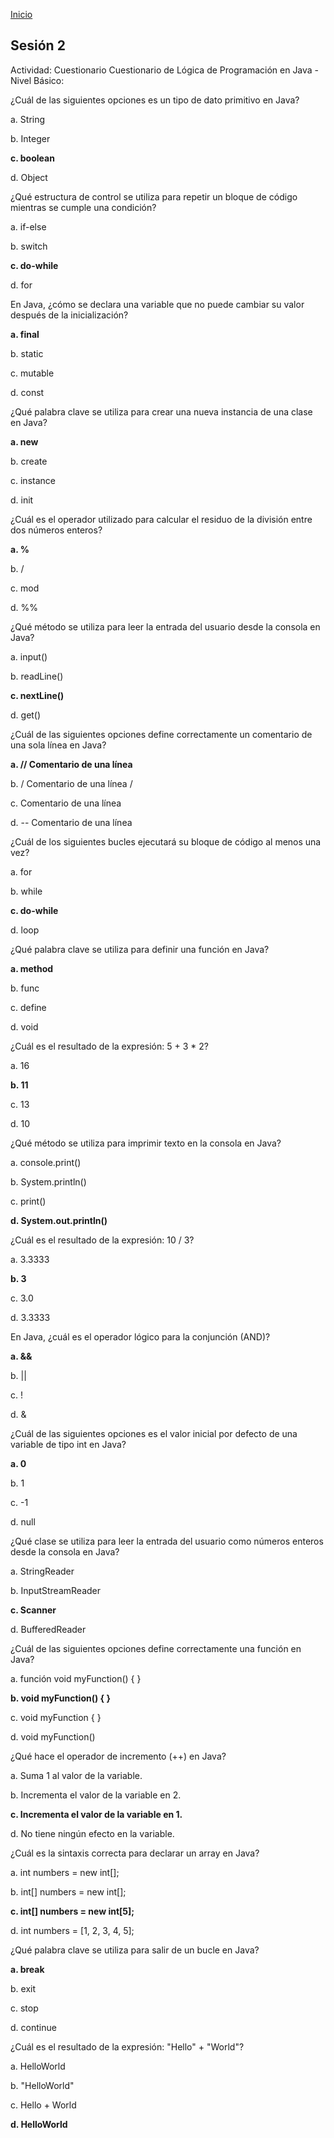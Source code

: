 <!-- No borrar o modificar -->
[Inicio](./index.md)

## Sesión 2

Actividad: Cuestionario
Cuestionario de Lógica de Programación en Java - Nivel Básico:

¿Cuál de las siguientes opciones es un tipo de dato primitivo en Java?

a. String 

b. Integer  

**c. boolean**  

d. Object

¿Qué estructura de control se utiliza para repetir un bloque de código mientras se cumple una condición?

a. if-else

b. switch

**c. do-while**

d. for

En Java, ¿cómo se declara una variable que no puede cambiar su valor después de la inicialización?

**a. final**

b. static

c. mutable

d. const

¿Qué palabra clave se utiliza para crear una nueva instancia de una clase en Java?

**a. new**

b. create

c. instance

d. init

¿Cuál es el operador utilizado para calcular el residuo de la división entre dos números enteros?

**a. %**

b. /

c. mod

d. %%

¿Qué método se utiliza para leer la entrada del usuario desde la consola en Java?

a. input()

b. readLine()

**c. nextLine()**

d. get()

¿Cuál de las siguientes opciones define correctamente un comentario de una sola línea en Java?

**a. // Comentario de una línea**

b. / Comentario de una línea /

c. Comentario de una línea

d. -- Comentario de una línea

¿Cuál de los siguientes bucles ejecutará su bloque de código al menos una vez?

a. for

b. while

**c. do-while**

d. loop

¿Qué palabra clave se utiliza para definir una función en Java?

**a. method**

b. func

c. define

d. void

¿Cuál es el resultado de la expresión: 5 + 3 * 2?

a. 16

**b. 11**

c. 13

d. 10

¿Qué método se utiliza para imprimir texto en la consola en Java?

a. console.print()

b. System.println()

c. print()

**d. System.out.println()**

¿Cuál es el resultado de la expresión: 10 / 3?

a. 3.3333

**b. 3**

c. 3.0

d. 3.3333

En Java, ¿cuál es el operador lógico para la conjunción (AND)?

**a. &&**

b. ||

c. !

d. &

¿Cuál de las siguientes opciones es el valor inicial por defecto de una variable de tipo int en Java?

**a. 0**

b. 1

c. -1

d. null

¿Qué clase se utiliza para leer la entrada del usuario como números enteros desde la consola en Java?

a. StringReader

b. InputStreamReader

**c. Scanner**

d. BufferedReader

¿Cuál de las siguientes opciones define correctamente una función en Java?

a. función void myFunction() { }

**b. void myFunction() { }**

c. void myFunction { }

d. void myFunction() 

¿Qué hace el operador de incremento (++) en Java?

a. Suma 1 al valor de la variable.

b. Incrementa el valor de la variable en 2.

**c. Incrementa el valor de la variable en 1.**

d. No tiene ningún efecto en la variable.

¿Cuál es la sintaxis correcta para declarar un array en Java?

a. int numbers = new int[];

b. int[] numbers = new int[];

**c. int[] numbers = new int[5];**

d. int numbers = [1, 2, 3, 4, 5];

¿Qué palabra clave se utiliza para salir de un bucle en Java?

**a. break**

b. exit

c. stop

d. continue

¿Cuál es el resultado de la expresión: "Hello" + "World"?

a. HelloWorld

b. "HelloWorld"

c. Hello + World

**d. HelloWorld**